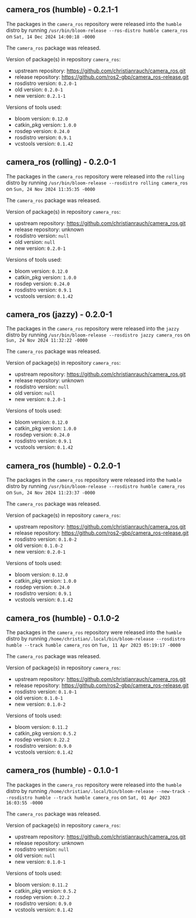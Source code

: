 ## camera_ros (humble) - 0.2.1-1

The packages in the `camera_ros` repository were released into the `humble` distro by running `/usr/bin/bloom-release --ros-distro humble camera_ros` on `Sat, 14 Dec 2024 14:00:18 -0000`

The `camera_ros` package was released.

Version of package(s) in repository `camera_ros`:

- upstream repository: https://github.com/christianrauch/camera_ros.git
- release repository: https://github.com/ros2-gbp/camera_ros-release.git
- rosdistro version: `0.2.0-1`
- old version: `0.2.0-1`
- new version: `0.2.1-1`

Versions of tools used:

- bloom version: `0.12.0`
- catkin_pkg version: `1.0.0`
- rosdep version: `0.24.0`
- rosdistro version: `0.9.1`
- vcstools version: `0.1.42`


## camera_ros (rolling) - 0.2.0-1

The packages in the `camera_ros` repository were released into the `rolling` distro by running `/usr/bin/bloom-release --rosdistro rolling camera_ros` on `Sun, 24 Nov 2024 11:35:35 -0000`

The `camera_ros` package was released.

Version of package(s) in repository `camera_ros`:

- upstream repository: https://github.com/christianrauch/camera_ros.git
- release repository: unknown
- rosdistro version: `null`
- old version: `null`
- new version: `0.2.0-1`

Versions of tools used:

- bloom version: `0.12.0`
- catkin_pkg version: `1.0.0`
- rosdep version: `0.24.0`
- rosdistro version: `0.9.1`
- vcstools version: `0.1.42`


## camera_ros (jazzy) - 0.2.0-1

The packages in the `camera_ros` repository were released into the `jazzy` distro by running `/usr/bin/bloom-release --rosdistro jazzy camera_ros` on `Sun, 24 Nov 2024 11:32:22 -0000`

The `camera_ros` package was released.

Version of package(s) in repository `camera_ros`:

- upstream repository: https://github.com/christianrauch/camera_ros.git
- release repository: unknown
- rosdistro version: `null`
- old version: `null`
- new version: `0.2.0-1`

Versions of tools used:

- bloom version: `0.12.0`
- catkin_pkg version: `1.0.0`
- rosdep version: `0.24.0`
- rosdistro version: `0.9.1`
- vcstools version: `0.1.42`


## camera_ros (humble) - 0.2.0-1

The packages in the `camera_ros` repository were released into the `humble` distro by running `/usr/bin/bloom-release --rosdistro humble camera_ros` on `Sun, 24 Nov 2024 11:23:37 -0000`

The `camera_ros` package was released.

Version of package(s) in repository `camera_ros`:

- upstream repository: https://github.com/christianrauch/camera_ros.git
- release repository: https://github.com/ros2-gbp/camera_ros-release.git
- rosdistro version: `0.1.0-2`
- old version: `0.1.0-2`
- new version: `0.2.0-1`

Versions of tools used:

- bloom version: `0.12.0`
- catkin_pkg version: `1.0.0`
- rosdep version: `0.24.0`
- rosdistro version: `0.9.1`
- vcstools version: `0.1.42`


## camera_ros (humble) - 0.1.0-2

The packages in the `camera_ros` repository were released into the `humble` distro by running `/home/christian/.local/bin/bloom-release --rosdistro humble --track humble camera_ros` on `Tue, 11 Apr 2023 05:19:17 -0000`

The `camera_ros` package was released.

Version of package(s) in repository `camera_ros`:

- upstream repository: https://github.com/christianrauch/camera_ros.git
- release repository: https://github.com/ros2-gbp/camera_ros-release.git
- rosdistro version: `0.1.0-1`
- old version: `0.1.0-1`
- new version: `0.1.0-2`

Versions of tools used:

- bloom version: `0.11.2`
- catkin_pkg version: `0.5.2`
- rosdep version: `0.22.2`
- rosdistro version: `0.9.0`
- vcstools version: `0.1.42`


## camera_ros (humble) - 0.1.0-1

The packages in the `camera_ros` repository were released into the `humble` distro by running `/home/christian/.local/bin/bloom-release --new-track --rosdistro humble --track humble camera_ros` on `Sat, 01 Apr 2023 16:03:55 -0000`

The `camera_ros` package was released.

Version of package(s) in repository `camera_ros`:

- upstream repository: https://github.com/christianrauch/camera_ros.git
- release repository: unknown
- rosdistro version: `null`
- old version: `null`
- new version: `0.1.0-1`

Versions of tools used:

- bloom version: `0.11.2`
- catkin_pkg version: `0.5.2`
- rosdep version: `0.22.2`
- rosdistro version: `0.9.0`
- vcstools version: `0.1.42`


